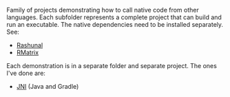Family of projects demonstrating how to call native code from other languages. Each subfolder represents a complete project that can build and run an executable. The native dependencies need to be installed separately. See:

- [Rashunal](https://github.com/proftodd/rashunal)
- [RMatrix](https://github.com/proftodd/rmatrix)

Each demonstration is in a separate folder and separate project. The ones I've done are:
- [JNI](JNI.md) (Java and Gradle)

